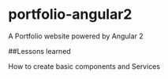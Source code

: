 # portfolio-angular2
A Portfolio website powered by Angular 2

##Lessons learned

How to create basic components and Services 
